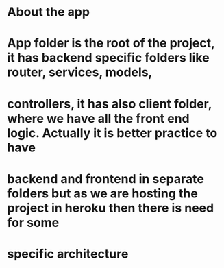 # About the app

# App folder is the root of the project, it has backend specific folders like router, services, models, 
# controllers, it has also client folder, where we have all the front end logic. Actually it is better practice to have
# backend and frontend in separate folders but as we are hosting the project in heroku then there is need for some
# specific architecture 